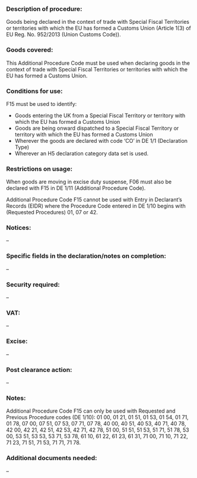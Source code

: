 ### Description of procedure:

Goods being declared in the context of trade with Special Fiscal Territories or territories with which the EU has formed a Customs Union (Article 1(3) of EU Reg. No. 952/2013 (Union Customs Code)).

### Goods covered:

This Additional Procedure Code must be used when declaring goods in the context of trade with Special Fiscal Territories or territories with which the EU has formed a Customs Union.

### Conditions for use:

F15 must be used to identify:

*   Goods entering the UK from a Special Fiscal Territory or territory with which the EU has formed a Customs Union
*   Goods are being onward dispatched to a Special Fiscal Territory or territory with which the EU has formed a Customs Union
*   Wherever the goods are declared with code ‘CO’ in DE 1/1 (Declaration Type)
*   Wherever an H5 declaration category data set is used.

### Restrictions on usage:

When goods are moving in excise duty suspense, F06 must also be declared with F15 in DE 1/11 (Additional Procedure Code).

Additional Procedure Code F15 cannot be used with Entry in Declarant’s Records (EIDR) where the Procedure Code entered in DE 1/10 begins with (Requested Procedures) 01, 07 or 42.

### Notices:

–

### Specific fields in the declaration/notes on completion:

–

### Security required:

–

### VAT:

–

### Excise:

–

### Post clearance action:

–

### Notes:

Additional Procedure Code F15 can only be used with Requested and Previous Procedure codes (DE 1/10): 01 00, 01 21, 01 51, 01 53, 01 54, 01 71, 01 78, 07 00, 07 51, 07 53, 07 71, 07 78, 40 00, 40 51, 40 53, 40 71, 40 78, 42 00, 42 21, 42 51, 42 53, 42 71, 42 78, 51 00, 51 51, 51 53, 51 71, 51 78, 53 00, 53 51, 53 53, 53 71, 53 78, 61 10, 61 22, 61 23, 61 31, 71 00, 71 10, 71 22, 71 23, 71 51, 71 53, 71 71, 71 78.

### Additional documents needed:

–